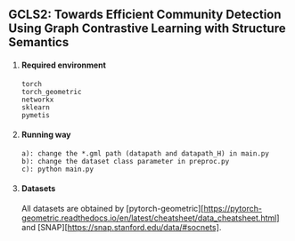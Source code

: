 ## GCLS2: Towards Efficient Community Detection Using Graph Contrastive Learning with Structure Semantics

1. #### Required environment

   ```
   torch
   torch_geometric
   networkx
   sklearn
   pymetis
   ```

2. #### Running way

   ```
   a): change the *.gml path (datapath and datapath_H) in main.py
   b): change the dataset class parameter in preproc.py
   c): python main.py
   ```

3. #### Datasets

   All datasets are obtained by [pytorch-geometric][https://pytorch-geometric.readthedocs.io/en/latest/cheatsheet/data_cheatsheet.html] and [SNAP][https://snap.stanford.edu/data/#socnets]. 



#### 